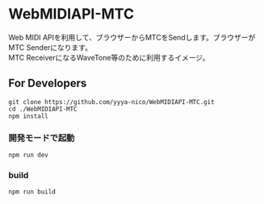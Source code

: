 # WebMIDIAPI-MTC
Web MIDI APIを利用して、ブラウザーからMTCをSendします。ブラウザーがMTC Senderになります。  
MTC ReceiverになるWaveTone等のために利用するイメージ。

## For Developers
```
git clone https://github.com/yyya-nico/WebMIDIAPI-MTC.git
cd ./WebMIDIAPI-MTC
npm install
```

### 開発モードで起動
```
npm run dev
```

### build
```
npm run build
```